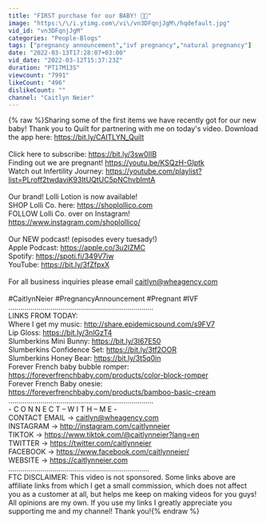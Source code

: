 ```yaml
---
title: "FIRST purchase for our BABY! 👶🏼"
image: "https:\/\/i.ytimg.com\/vi\/vn3DFqnjJgM\/hqdefault.jpg"
vid_id: "vn3DFqnjJgM"
categories: "People-Blogs"
tags: ["pregnancy announcement","ivf pregnancy","natural pregnancy"]
date: "2022-03-13T17:28:07+03:00"
vid_date: "2022-03-12T15:37:23Z"
duration: "PT17M13S"
viewcount: "7991"
likeCount: "496"
dislikeCount: ""
channel: "Caitlyn Neier"
---
```

{% raw %}Sharing some of the first items we have recently got for our new baby! Thank you to Quilt for partnering with me on today's video. Download the app here: <a rel="nofollow" target="blank" href="https://bit.ly/CAITLYN_Quilt">https://bit.ly/CAITLYN_Quilt</a><br /><br />Click here to subscribe: <a rel="nofollow" target="blank" href="https://bit.ly/3sw0IIB">https://bit.ly/3sw0IIB</a><br />Finding out we are pregnant! <a rel="nofollow" target="blank" href="https://youtu.be/KSQzH-GIptk">https://youtu.be/KSQzH-GIptk</a><br />Watch out Infertility Journey: <a rel="nofollow" target="blank" href="https://youtube.com/playlist?list=PLroff2twdaviK93ItUQtUC5pNChvbImtA">https://youtube.com/playlist?list=PLroff2twdaviK93ItUQtUC5pNChvbImtA</a><br /><br />Our brand! Lolli Lotion is now available! <br />SHOP Lolli Co. here: <a rel="nofollow" target="blank" href="https://shoplollico.com">https://shoplollico.com</a> <br />FOLLOW Lolli Co. over on Instagram! <a rel="nofollow" target="blank" href="https://www.instagram.com/shoplollico/">https://www.instagram.com/shoplollico/</a><br /><br />Our NEW podcast! (episodes every tuesady!)<br />Apple Podcast: <a rel="nofollow" target="blank" href="https://apple.co/3u2lZMC">https://apple.co/3u2lZMC</a><br />Spotify: <a rel="nofollow" target="blank" href="https://spoti.fi/349V7iw">https://spoti.fi/349V7iw</a><br />YouTube: <a rel="nofollow" target="blank" href="https://bit.ly/3fZfpxX">https://bit.ly/3fZfpxX</a><br /><br />For all business inquiries please email caitlyn@wheagency.com<br /><br />#CaitlynNeier #PregnancyAnnouncement #Pregnant #IVF<br />………………………………………………………………<br />LINKS FROM TODAY:  <br />Where I get my music: <a rel="nofollow" target="blank" href="http://share.epidemicsound.com/s9FV7">http://share.epidemicsound.com/s9FV7</a><br />Lip Gloss: <a rel="nofollow" target="blank" href="https://bit.ly/3nlGzT4">https://bit.ly/3nlGzT4</a><br />Slumberkins Mini Bunny: <a rel="nofollow" target="blank" href="https://bit.ly/3I67E50">https://bit.ly/3I67E50</a><br />Slumberkins Confidence Set: <a rel="nofollow" target="blank" href="https://bit.ly/3tf2OOR">https://bit.ly/3tf2OOR</a><br />Slumberkins Honey Bear: <a rel="nofollow" target="blank" href="https://bit.ly/3t5q0in">https://bit.ly/3t5q0in</a><br />Forever French baby bubble romper: <a rel="nofollow" target="blank" href="https://foreverfrenchbaby.com/products/color-block-romper">https://foreverfrenchbaby.com/products/color-block-romper</a><br />Forever French Baby onesie: <a rel="nofollow" target="blank" href="https://foreverfrenchbaby.com/products/bamboo-basic-cream">https://foreverfrenchbaby.com/products/bamboo-basic-cream</a><br />………………………………………………………………<br />- C O N N E C T – W I T H – M E -<br />CONTACT EMAIL → caitlyn@wheagency.com<br />INSTAGRAM → <a rel="nofollow" target="blank" href="http://instagram.com/caitlynneier">http://instagram.com/caitlynneier</a> <br />TIKTOK → <a rel="nofollow" target="blank" href="https://www.tiktok.com/@caitlynneier?lang=en">https://www.tiktok.com/@caitlynneier?lang=en</a><br />TWITTER → <a rel="nofollow" target="blank" href="https://twitter.com/caitlynneier">https://twitter.com/caitlynneier</a><br />FACEBOOK → <a rel="nofollow" target="blank" href="https://www.facebook.com/caitlynneier/">https://www.facebook.com/caitlynneier/</a><br />WEBSITE → <a rel="nofollow" target="blank" href="https://caitlynneier.com">https://caitlynneier.com</a><br />…………………………………………………………….<br />FTC DISCLAIMER: This video is not sponsored. Some links above are affiliate links from which I get a small commission, which does not affect you as a customer at all, but helps me keep on making videos for you guys! All opinions are my own. If you use my links I greatly appreciate you supporting me and my channel! Thank you!{% endraw %}
